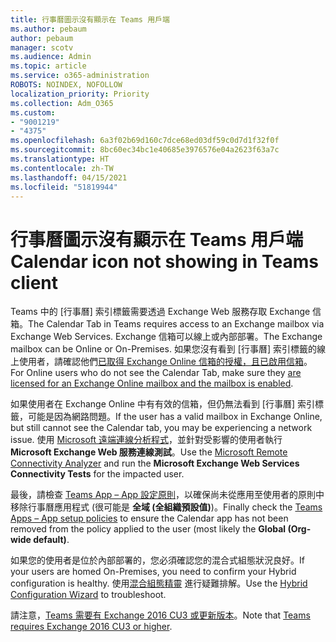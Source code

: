 ```yaml
---
title: 行事曆圖示沒有顯示在 Teams 用戶端
ms.author: pebaum
author: pebaum
manager: scotv
ms.audience: Admin
ms.topic: article
ms.service: o365-administration
ROBOTS: NOINDEX, NOFOLLOW
localization_priority: Priority
ms.collection: Adm_O365
ms.custom:
- "9001219"
- "4375"
ms.openlocfilehash: 6a3f02b69d160c7dce68ed03df59c0d7d1f32f0f
ms.sourcegitcommit: 8bc60ec34bc1e40685e3976576e04a2623f63a7c
ms.translationtype: HT
ms.contentlocale: zh-TW
ms.lasthandoff: 04/15/2021
ms.locfileid: "51819944"
---
```

# <a name="calendar-icon-not-showing-in-teams-client"></a><span data-ttu-id="c9c69-102">行事曆圖示沒有顯示在 Teams 用戶端</span><span class="sxs-lookup"><span data-stu-id="c9c69-102">Calendar icon not showing in Teams client</span></span>

<span data-ttu-id="c9c69-103">Teams 中的 [行事曆] 索引標籤需要透過 Exchange Web 服務存取 Exchange 信箱。</span><span class="sxs-lookup"><span data-stu-id="c9c69-103">The Calendar Tab in Teams requires access to an Exchange mailbox via Exchange Web Services.</span></span> <span data-ttu-id="c9c69-104">Exchange 信箱可以線上或內部部署。</span><span class="sxs-lookup"><span data-stu-id="c9c69-104">The Exchange mailbox can be Online or On-Premises.</span></span> <span data-ttu-id="c9c69-105">如果您沒有看到 [行事曆] 索引標籤的線上使用者，請確認他們[已取得 Exchange Online 信箱的授權，且已啟用信箱](https://docs.microsoft.com/exchange/recipients-in-exchange-online/create-user-mailboxes)。</span><span class="sxs-lookup"><span data-stu-id="c9c69-105">For Online users who do not see the Calendar Tab, make sure they [are licensed for an Exchange Online mailbox and the mailbox is enabled](https://docs.microsoft.com/exchange/recipients-in-exchange-online/create-user-mailboxes).</span></span>

<span data-ttu-id="c9c69-106">如果使用者在 Exchange Online 中有有效的信箱，但仍無法看到 [行事曆] 索引標籤，可能是因為網路問題。</span><span class="sxs-lookup"><span data-stu-id="c9c69-106">If the user has a valid mailbox in Exchange Online, but still cannot see the Calendar tab, you may be experiencing a network issue.</span></span> <span data-ttu-id="c9c69-107">使用 [Microsoft 遠端連線分析程式](https://testconnectivity.microsoft.com/)，並針對受影響的使用者執行 **Microsoft Exchange Web 服務連線測試**。</span><span class="sxs-lookup"><span data-stu-id="c9c69-107">Use the [Microsoft Remote Connectivity Analyzer](https://testconnectivity.microsoft.com/) and run the **Microsoft Exchange Web Services Connectivity Tests** for the impacted user.</span></span>

<span data-ttu-id="c9c69-108">最後，請檢查 [Teams App – App 設定原則](https://admin.teams.microsoft.com/policies/app-setup)，以確保尚未從應用至使用者的原則中移除行事曆應用程式 (很可能是 **全域 (全組織預設值)**)。</span><span class="sxs-lookup"><span data-stu-id="c9c69-108">Finally check the [Teams Apps – App setup policies](https://admin.teams.microsoft.com/policies/app-setup) to ensure the Calendar app has not been removed from the policy applied to the user (most likely the **Global (Org-wide default)**.</span></span>

<span data-ttu-id="c9c69-109">如果您的使用者是位於內部部署的，您必須確認您的混合式組態狀況良好。</span><span class="sxs-lookup"><span data-stu-id="c9c69-109">If your users are homed On-Premises, you need to confirm your Hybrid configuration is healthy.</span></span> <span data-ttu-id="c9c69-110">使用[混合組態精靈](https://docs.microsoft.com/exchange/hybrid-deployment/hybrid-agent) 進行疑難排解。</span><span class="sxs-lookup"><span data-stu-id="c9c69-110">Use the [Hybrid Configuration Wizard](https://docs.microsoft.com/exchange/hybrid-deployment/hybrid-agent) to troubleshoot.</span></span>

<span data-ttu-id="c9c69-111">請注意，[Teams 需要有 Exchange 2016 CU3 或更新版本](https://docs.microsoft.com/microsoftteams/exchange-teams-interact)。</span><span class="sxs-lookup"><span data-stu-id="c9c69-111">Note that [Teams requires Exchange 2016 CU3 or higher](https://docs.microsoft.com/microsoftteams/exchange-teams-interact).</span></span>
